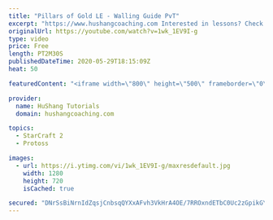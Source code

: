 ```yaml
---
title: "Pillars of Gold LE - Walling Guide PvT"
excerpt: "https://www.hushangcoaching.com Interested in lessons? Check out the website for more information ------------------------------------------------------------------------------------------------------- Want to support HuShang Tutorials directly? Patreon is a website where you can contribute a monthly"
originalUrl: https://youtube.com/watch?v=1wk_1EV9I-g
type: video
price: Free
length: PT2M30S
publishedDateTime: 2020-05-29T18:15:09Z
heat: 50

featuredContent: "<iframe width=\"800\" height=\"500\" frameborder=\"0\" src=\"https://www.youtube.com/embed/1wk_1EV9I-g\" allow=\"accelerometer; autoplay; encrypted-media; gyroscope; picture-in-picture\" allowfullscreen></iframe>"

provider:
  name: HuShang Tutorials
  domain: hushangcoaching.com

topics:
  - StarCraft 2
  - Protoss

images:
  - url: https://i.ytimg.com/vi/1wk_1EV9I-g/maxresdefault.jpg
    width: 1280
    height: 720
    isCached: true

secured: "DNrSsBiNrnIdZqsjCnbsqQYXxAFvh3VkHrA4OE/7RROxndETbC0Uc2zGpikGYzTZK+l9rGZDzq89gfJYDosI5eNSUzp8yQMr0I/sd8xIsibcrJ91Y1X7o93lBVcjsepIAHL+qA8LMJS8jpkvqaIO0sSUmuvTGE4jQKySC6Z5AaoNblp8gIWVRje8ZF1cUJ7krqmE+DCChXg5gHwHzWMkNq1YY40a3fLIQ8xNuyA3M49190C8D1xiDrVXhXczRPPcBBPnh2qUH24aDoji3gF1Q0nBLKTQ19FLiC9GMqylyc1lcXHsA9EiTUKQQ8se4zBkTliirzhYAH/cSWRnNqpwueRH1Z/mGc/DzFgXKMn90vF7YIk8o/BNJf3TTU3ag3b5/UBylzshmfrxwH2NyA7xMu+vMERtnZvVc/tayV6xzmI=;2EU71WLxcKZ4UexojCoO8Q=="
---
```


